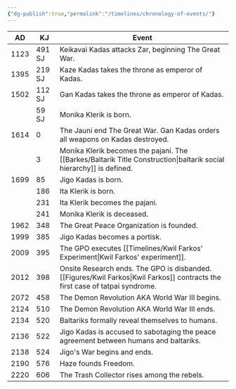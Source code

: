 ```yaml
---
{"dg-publish":true,"permalink":"/timelines/chronology-of-events/"}
---
```


| AD   | KJ     | Event                                                                                                        |
| ---- | ------ | ------------------------------------------------------------------------------------------------------------ |
| 1123 | 491 SJ | Keikavai Kadas attacks Zar, beginning The Great War.                                                         |
| 1395 | 219 SJ | Kaze Kadas takes the throne as emperor of Kadas.                                                             |
| 1502 | 112 SJ | Gan Kadas takes the throne as emperor of Kadas.                                                              |
|      | 59 SJ  | Monika Klerik is born.                                                                                       |
| 1614 | 0      | The Jauni end The Great War. Gan Kadas orders all weapons on Kadas destroyed.                                |
|      | 3      | Monika Klerik becomes the pajani. The [[Barkes/Baltarik Title Construction\|baltarik social hierarchy]] is defined. |
| 1699 | 85     | Jigo Kadas is born.                                                                                          |
|      | 186    | Ita Klerik is born.                                                                                          |
|      | 231    | Ita Klerik becomes the pajani.                                                                               |
|      | 241    | Monika Klerik is deceased.                                                                                   |
| 1962 | 348    | The Great Peace Organization is founded.                                                                     |
| 1999 | 385    | Jigo Kadas becomes a portisk.                                                                                |
| 2009 | 395    | The GPO executes [[Timelines/Kwil Farkos' Experiment\|Kwil Farkos' experiment]].                                             |
| 2012 | 398    | Onsite Research ends. The GPO is disbanded. [[Figures/Kwil Farkos\|Kwil Farkos]] contracts the first case of tatpai syndrome.     |
| 2072 | 458    | The Demon Revolution AKA World War III begins.                                                               |
| 2124 | 510    | The Demon Revolution AKA World War III ends.                                                                 |
| 2134 | 520    | Baltariks formally reveal themselves to humans.                                                              |
| 2136 | 522    | Jigo Kadas is accused to sabotaging the peace agreement between humans and baltariks.                        |
| 2138 | 524    | Jigo's War begins and ends.                                                                                  |
| 2190 | 576    | Haze founds Freedom.                                                                                         |
| 2220 | 606    | The Trash Collector rises among the rebels.                                                                  |
